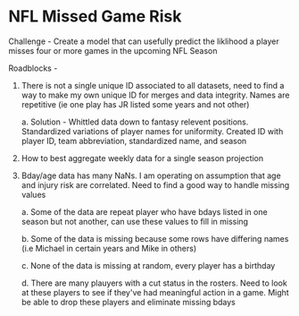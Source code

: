 # NFL Missed Game Risk

Challenge - Create a model that can usefully predict the liklihood a player misses four or more games in the upcoming NFL Season

Roadblocks -

1. There is not a single unique ID associated to all datasets, need to find a way to make my own unique ID for merges and data integrity. Names are repetitive (ie one play has JR listed some years and not other)

   a. Solution - Whittled data down to fantasy relevent positions. Standardized variations of player names for uniformity. Created ID with player ID, team abbreviation, standardized name, and season
   
4. How to best aggregate weekly data for a single season projection
5. Bday/age data has many NaNs. I am operating on assumption that age and injury risk are correlated. Need to find a good way to handle missing values
   
    a. Some of the data are repeat player who have bdays listed in one season but not another, can use these values to fill in missing
   
    b. Some of the data is missing because some rows have differing names (i.e Michael in certain years and Mike in others)
   
    c. None of the data is missing at random, every player has a birthday
   
    d. There are many plauyers with a cut status in the rosters. Need to look at these players to see if they've had meaningful action in a game. Might be able to drop these players and eliminate missing bdays
